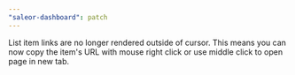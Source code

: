 ```yaml
---
"saleor-dashboard": patch
---
```


List item links are no longer rendered outside of cursor. This means you can now copy the item's URL with mouse right click or use middle click to open page in new tab.

